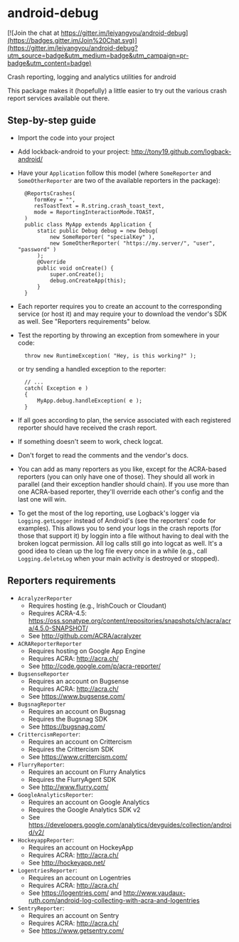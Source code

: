 android-debug
=============

[![Join the chat at https://gitter.im/leiyangyou/android-debug](https://badges.gitter.im/Join%20Chat.svg)](https://gitter.im/leiyangyou/android-debug?utm_source=badge&utm_medium=badge&utm_campaign=pr-badge&utm_content=badge)

Crash reporting, logging and analytics utilities for android

This package makes it (hopefully) a little easier to try out the various
crash report services available out there.

## Step-by-step guide


* Import the code into your project
* Add lockback-android to your project: http://tony19.github.com/logback-android/
* Have your `Application` follow this model (where `SomeReporter` and `SomeOtherReporter` are two of the available reporters in the package):

        @ReportsCrashes( 
           formKey = "",
           resToastText = R.string.crash_toast_text,
           mode = ReportingInteractionMode.TOAST,
        )
        public class MyApp extends Application {
            static public Debug debug = new Debug( 
                new SomeReporter( "specialKey" ),
                new SomeOtherReporter( "https://my.server/", "user", "password" )
            );
            @Override
            public void onCreate() {
                super.onCreate();
                debug.onCreateApp(this);
            }
        }
* Each reporter requires you to create an account to the corresponding service (or host it) and may require your to download the vendor's SDK as well. See "Reporters requirements" below.
* Test the reporting by throwing an exception from somewhere in your code:

        throw new RuntimeException( "Hey, is this working?" );
  or try sending a handled exception to the reporter:

        // ...
        catch( Exception e )
        {
            MyApp.debug.handleException( e );
        }
* If all goes according to plan, the service associated with each registered reporter should have received the crash report.
* If something doesn't seem to work, check logcat.
* Don't forget to read the comments and the vendor's docs.
* You can add as many reporters as you like, except for the ACRA-based reporters (you can only have one of those). 
  They should all work in parallel (and their exception handler should chain). If you use more than one ACRA-based reporter, 
  they'll override each other's config and the last one will win.
* To get the most of the log reporting, use Logback's logger via `Logging.getLogger` instead of Android's (see the reporters'
  code for examples). This allows you to send your logs in the crash reports (for those that support it) by loggin into a file
  without having to deal with the broken logcat permission. All log calls still go into logcat as well. It's a good idea to
  clean up the log file every once in a while (e.g., call `Logging.deleteLog` when your main activity is destroyed or stopped).

## Reporters requirements

* `AcralyzerReporter`
     * Requires hosting (e.g., IrishCouch or Cloudant)
     * Requires ACRA-4.5: https://oss.sonatype.org/content/repositories/snapshots/ch/acra/acra/4.5.0-SNAPSHOT/
     * See http://github.com/ACRA/acralyzer
* `ACRAReporterReporter`
     * Requires hosting on Google App Engine
     * Requires ACRA: http://acra.ch/
     * See http://code.google.com/p/acra-reporter/
* `BugsenseReporter`
     * Requires an account on Bugsense
     * Requires ACRA: http://acra.ch/
     * See https://www.bugsense.com/
* `BugsnagReporter`
     * Requires an account on Bugsnag
     * Requires the Bugsnag SDK 
     * See https://bugsnag.com/
* `CrittercismReporter`:
     * Requires an account on Crittercism
     * Requires the Crittercism SDK 
     * See https://www.crittercism.com/
* `FlurryReporter`:
     * Requires an account on Flurry Analytics
     * Requires the FlurryAgent SDK
     * See http://www.flurry.com/
* `GoogleAnalyticsReporter`:
     * Requires an account on Google Analytics
     * Requires the Google Analytics SDK v2
     * See https://developers.google.com/analytics/devguides/collection/android/v2/
* `HockeyappReporter`:
     * Requires an account on HockeyApp
     * Requires ACRA: http://acra.ch/
     * See http://hockeyapp.net/
* `LogentriesReporter`:
     * Requires an account on Logentries
     * Requires ACRA: http://acra.ch/
     * See https://logentries.com/ and http://www.vaudaux-ruth.com/android-log-collecting-with-acra-and-logentries
* `SentryReporter`:
     * Requires an account on Sentry
     * Requires ACRA: http://acra.ch/
     * See https://www.getsentry.com/
 
